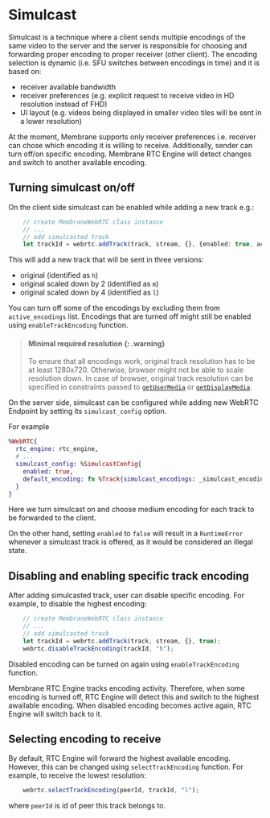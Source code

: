 # Simulcast

Simulcast is a technique where a client sends multiple encodings of the same video to the server and the server is responsible for choosing and forwarding proper encoding to proper receiver (other client). The encoding selection is dynamic (i.e. SFU switches between encodings in time) and it is based on:

* receiver available bandwidth
* receiver preferences (e.g. explicit request to receive video in HD resolution instead of FHD)
* UI layout (e.g. videos being displayed in smaller video tiles will be sent in a lower resolution)

At the moment, Membrane supports only receiver preferences i.e. receiver can chose which encoding it is willing to receive. Additionally, sender can turn off/on specific encoding. Membrane RTC Engine will detect changes and switch to another available encoding.

## Turning simulcast on/off

On the client side simulcast can be enabled while adding a new track e.g.:

```ts
    // create MembraneWebRTC class instance
    // ...
    // add simulcasted track
    let trackId = webrtc.addTrack(track, stream, {}, {enabled: true, active_encodings: ["l", "m", "h"]});
```

This will add a new track that will be sent in three versions:
* original (identified as `h`)
* original scaled down by 2 (identified as `m`)
* original scaled down by 4 (identified as `l`)

You can turn off some of the encodings by excluding them from `active_encodings` list.
Encodings that are turned off might still be enabled using `enableTrackEncoding` function.

> #### Minimal required resolution {: .warning}
>
> To ensure that all encodings work, original track resolution has to be at least 1280x720.
> Otherwise, browser might not be able to scale resolution down.
> In case of browser, original track resolution can be specified in constraints
> passed to [`getUserMedia`](https://developer.mozilla.org/en-US/docs/Web/API/MediaDevices/getUserMedia) 
> or [`getDisplayMedia`](https://developer.mozilla.org/en-US/docs/Web/API/MediaDevices/getDisplayMedia).

On the server side, simulcast can be configured while adding new WebRTC Endpoint by setting its `simulcast_config` option.

For example

```elixir
%WebRTC{
  rtc_engine: rtc_engine,
  # ...
  simulcast_config: %SimulcastConfig{
    enabled: true,
    default_encoding: fn %Track{simulcast_encodings: _simulcast_encodings} -> "m" end
  }
}
```

Here we turn simulcast on and choose medium encoding for each track to be forwarded to the client.

On the other hand, setting `enabled` to `false` will result in a `RuntimeError` whenever a simulcast track is offered, as it would be considered an illegal state.

## Disabling and enabling specific track encoding

After adding simulcasted track, user can disable specific encoding.
For example, to disable the highest encoding:

```ts
    // create MembraneWebRTC class instance
    // ...
    // add simulcasted track
    let trackId = webrtc.addTrack(track, stream, {}, true);
    webrtc.disableTrackEncoding(trackId, "h");
```

Disabled encoding can be turned on again using `enableTrackEncoding` function.

Membrane RTC Engine tracks encoding activity. 
Therefore, when some encoding is turned off, RTC Engine will detect this and switch to 
the highest awailable encoding.
When disabled encoding becomes active again, RTC Engine will switch back to it.

## Selecting encoding to receive

By default, RTC Engine will forward the highest available encoding.
However, this can be changed using `selectTrackEncoding` function.
For example, to receive the lowest resolution:

```ts
    webrtc.selectTrackEncoding(peerId, trackId, "l");
```

where `peerId` is id of peer this track belongs to.
